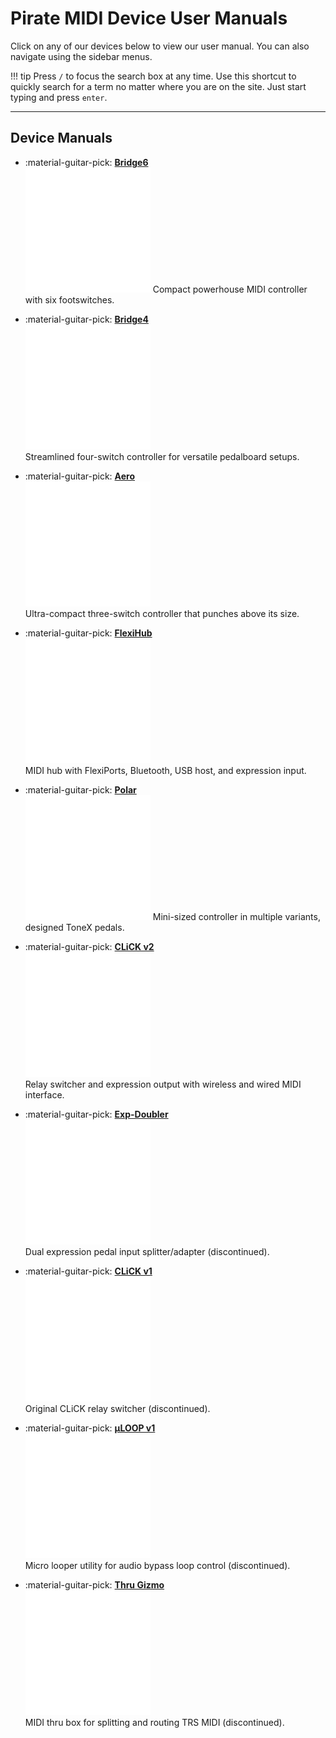 # Pirate MIDI Device User Manuals

Click on any of our devices below to view our user manual. You can also navigate using the sidebar menus.

!!! tip 
    Press `/` to focus the search box at any time. Use this shortcut to quickly search for a term no matter where you are on the site. Just start typing and press `enter`.

---

## Device Manuals

<div class="grid cards" markdown>

-   :material-guitar-pick: **[Bridge6](bridge6/index.md)**  
    ![Bridge6](../assets/logo-white.png)
    Compact powerhouse MIDI controller with six footswitches.

-   :material-guitar-pick: **[Bridge4](bridge4/index.md)**  
    ![Bridge4](../assets/logo-white.png)  
    Streamlined four-switch controller for versatile pedalboard setups.

-   :material-guitar-pick: **[Aero](aero/index.md)**  
    ![Aero](../assets/logo-white.png)  
    Ultra-compact three-switch controller that punches above its size.

-   :material-guitar-pick: **[FlexiHub](flexihub/index.md)**  
    ![FlexiHub](../assets/logo-white.png)   
    MIDI hub with FlexiPorts, Bluetooth, USB host, and expression input.

-   :material-guitar-pick: **[Polar](polar/index.md)**  
    ![Polar](../assets/logo-white.png) 
    Mini-sized controller in multiple variants, designed ToneX pedals.

-   :material-guitar-pick: **[CLiCK v2](click-v2/index.md)**  
    ![CLiCK v2](../assets/logo-white.png)   
    Relay switcher and expression output with wireless and wired MIDI interface.

-   :material-guitar-pick: **[Exp-Doubler](exp-doubler/index.md)**  
    ![Exp-Doubler](../assets/logo-white.png)  
    Dual expression pedal input splitter/adapter (discontinued).

-   :material-guitar-pick: **[CLiCK v1](click-v1/index.md)**  
    ![CLiCK v1](../assets/logo-white.png)   
    Original CLiCK relay switcher (discontinued).

-   :material-guitar-pick: **[µLOOP v1](µloop/index.md)**  
    ![µLOOP v1](../assets/logo-white.png)   
    Micro looper utility for audio bypass loop control (discontinued).

-   :material-guitar-pick: **[Thru Gizmo](thru-gizmo/index.md)**  
    ![Thru Gizmo](../assets/logo-white.png)  
    MIDI thru box for splitting and routing TRS MIDI (discontinued).

</div>
